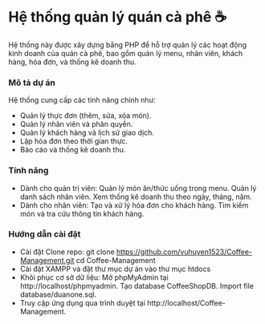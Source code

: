 # Hệ thống quản lý quán cà phê ☕️
Hệ thống này được xây dựng bằng PHP để hỗ trợ quản lý các hoạt động kinh doanh của quán cà phê, bao gồm quản lý menu, nhân viên, khách hàng, hóa đơn, và thống kê doanh thu.
### Mô tả dự án
Hệ thống cung cấp các tính năng chính như:
- Quản lý thực đơn (thêm, sửa, xóa món).
- Quản lý nhân viên và phân quyền.
- Quản lý khách hàng và lịch sử giao dịch.
- Lập hóa đơn theo thời gian thực.
- Báo cáo và thống kê doanh thu.
### Tính năng
- Dành cho quản trị viên:
    Quản lý món ăn/thức uống trong menu.
    Quản lý danh sách nhân viên.
    Xem thống kê doanh thu theo ngày, tháng, năm.
- Dành cho nhân viên:
    Tạo và xử lý hóa đơn cho khách hàng.
    Tìm kiếm món và tra cứu thông tin khách hàng.
### Hướng dẫn cài đặt
- Cài đặt Clone repo:
    git clone https://github.com/vuhuyen1523/Coffee-Management.git
    cd Coffee-Management
- Cài đặt XAMPP và đặt thư mục dự án vào thư mục htdocs
- Khôi phục cơ sở dữ liệu:
    Mở phpMyAdmin tại http://localhost/phpmyadmin.
    Tạo database CoffeeShopDB.
    Import file database/duanone.sql.
- Truy cập ứng dụng qua trình duyệt tại http://localhost/Coffee-Management.
